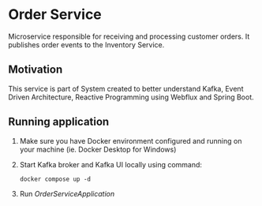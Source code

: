 # Order Service
Microservice responsible for receiving and processing customer orders. It publishes order events to the Inventory Service.

## Motivation
This service is part of System created to better understand Kafka, Event Driven Architecture, Reactive Programming using Webflux and Spring Boot.


## Running application
1. Make sure you have Docker environment configured and running on your machine (ie. Docker Desktop for Windows)
2. Start Kafka broker and Kafka UI locally using command:

    `docker compose up -d`
3. Run _OrderServiceApplication_

